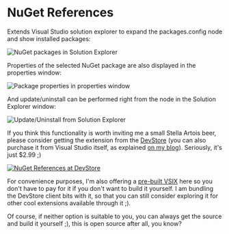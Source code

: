 NuGet References
===============

Extends Visual Studio solution explorer to expand the packages.config node and show installed packages:

![NuGet packages in Solution Explorer](https://raw.github.com/danielkzu/NuGetReferences/master/Images/Nodes.png)

Properties of the selected NuGet package are also displayed in the properties window:

![Package properties in properties window](https://raw.github.com/danielkzu/NuGetReferences/master/Images/Properties.png)

And update/uninstall can be performed right from the node in the Solution Explorer window:

![Update/Uninstall from Solution Explorer](https://raw.github.com/danielkzu/NuGetReferences/master/Images/Menus.png)

If you think this functionality is worth inviting me a small Stella Artois beer, please consider getting the  extension from the [DevStore](http://www.devstore.com/Products/Details/bf17403a-48bf-432e-a102-b7be22648cee? "NuGet References at DevStore") (you can also purchase it from Visual Studio itself, as explained [on my blog](http://kzu.to/10ZWFDJ)). Seriously, it's just $2.99 ;)

[![NuGet References at DevStore](https://raw.github.com/danielkzu/NuGetReferences/master/Images/DevStore.png "NuGet References at DevStore")](http://www.devstore.com/Products/Details/bf17403a-48bf-432e-a102-b7be22648cee? "NuGet References at DevStore")

For convenience purposes, I'm also offering a [pre-built VSIX](http://danielkzu.github.io/NuGetReferences/) here so you don't have to pay for it if you don't want to build it yourself. I am bundling the DevStore client bits with it, so that you can still consider exploring it for other cool extensions available through it ;). 

Of course, if neither option is suitable to you, you can always get the source and build it yourself ;), this is open source after all, you know?

